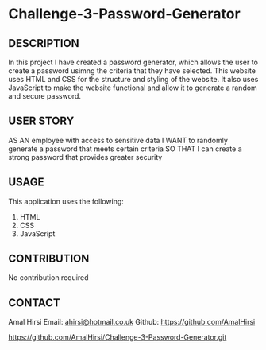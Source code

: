 # Challenge-3-Password-Generator

## DESCRIPTION
In this project I have created a password generator, which allows the user to create a password usimng the criteria that they have selected. This website uses HTML and CSS for the structure and styling of the website. It also uses JavaScript to make the website functional and allow it to generate a random and secure password. 

## USER STORY
AS AN employee with access to sensitive data
I WANT to randomly generate a password that meets certain criteria
SO THAT I can create a strong password that provides greater security


## USAGE
This application uses the following:
1. HTML
2. CSS 
3. JavaScript

## CONTRIBUTION
No contribution required

## CONTACT
Amal Hirsi
Email: ahirsi@hotmail.co.uk
Github: https://github.com/AmalHirsi


https://github.com/AmalHirsi/Challenge-3-Password-Generator.git


